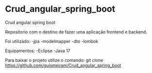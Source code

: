 # Crud_angular_spring_boot
Crud angular spring boot

Repositorio com o destino de fazer uma aplicação frontend e backend.

Foi utilizado:
-jpa
-modelmapper
-dto
-lombok

Equipamentos:
-Eclipse
-Java 17

Para baixar o projeto utilize o comando:
git clone https://github.com/guismeiram/Crud_angular_spring_boot
